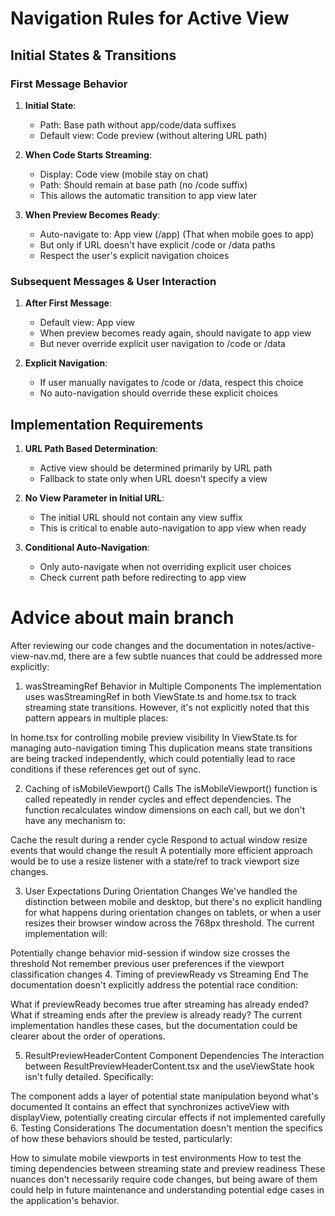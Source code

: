 # Navigation Rules for Active View

## Initial States & Transitions

### First Message Behavior

1. **Initial State**:

   - Path: Base path without app/code/data suffixes
   - Default view: Code preview (without altering URL path)

2. **When Code Starts Streaming**:

   - Display: Code view (mobile stay on chat)
   - Path: Should remain at base path (no /code suffix)
   - This allows the automatic transition to app view later

3. **When Preview Becomes Ready**:
   - Auto-navigate to: App view (/app) (That when mobile goes to app)
   - But only if URL doesn't have explicit /code or /data paths
   - Respect the user's explicit navigation choices

### Subsequent Messages & User Interaction

1. **After First Message**:

   - Default view: App view
   - When preview becomes ready again, should navigate to app view
   - But never override explicit user navigation to /code or /data

2. **Explicit Navigation**:
   - If user manually navigates to /code or /data, respect this choice
   - No auto-navigation should override these explicit choices

## Implementation Requirements

1. **URL Path Based Determination**:

   - Active view should be determined primarily by URL path
   - Fallback to state only when URL doesn't specify a view

2. **No View Parameter in Initial URL**:

   - The initial URL should not contain any view suffix
   - This is critical to enable auto-navigation to app view when ready

3. **Conditional Auto-Navigation**:
   - Only auto-navigate when not overriding explicit user choices
   - Check current path before redirecting to app view

# Advice about main branch

After reviewing our code changes and the documentation in notes/active-view-nav.md, there are a few subtle nuances that could be addressed more explicitly:

1. wasStreamingRef Behavior in Multiple Components
The implementation uses wasStreamingRef in both ViewState.ts and home.tsx to track streaming state transitions. However, it's not explicitly noted that this pattern appears in multiple places:

In home.tsx for controlling mobile preview visibility
In ViewState.ts for managing auto-navigation timing
This duplication means state transitions are being tracked independently, which could potentially lead to race conditions if these references get out of sync.

2. Caching of isMobileViewport() Calls
The isMobileViewport() function is called repeatedly in render cycles and effect dependencies. The function recalculates window dimensions on each call, but we don't have any mechanism to:

Cache the result during a render cycle
Respond to actual window resize events that would change the result
A potentially more efficient approach would be to use a resize listener with a state/ref to track viewport size changes.

3. User Expectations During Orientation Changes
We've handled the distinction between mobile and desktop, but there's no explicit handling for what happens during orientation changes on tablets, or when a user resizes their browser window across the 768px threshold. The current implementation will:

Potentially change behavior mid-session if window size crosses the threshold
Not remember previous user preferences if the viewport classification changes
4. Timing of previewReady vs Streaming End
The documentation doesn't explicitly address the potential race condition:

What if previewReady becomes true after streaming has already ended?
What if streaming ends after the preview is already ready?
The current implementation handles these cases, but the documentation could be clearer about the order of operations.

5. ResultPreviewHeaderContent Component Dependencies
The interaction between ResultPreviewHeaderContent.tsx and the useViewState hook isn't fully detailed. Specifically:

The component adds a layer of potential state manipulation beyond what's documented
It contains an effect that synchronizes activeView with displayView, potentially creating circular effects if not implemented carefully
6. Testing Considerations
The documentation doesn't mention the specifics of how these behaviors should be tested, particularly:

How to simulate mobile viewports in test environments
How to test the timing dependencies between streaming state and preview readiness
These nuances don't necessarily require code changes, but being aware of them could help in future maintenance and understanding potential edge cases in the application's behavior.
